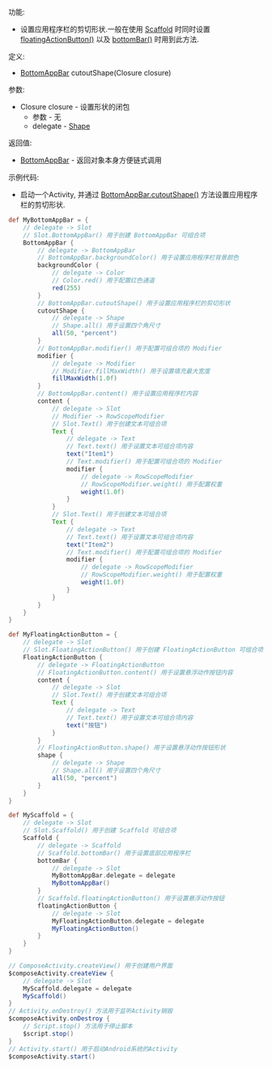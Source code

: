 功能:

+ 设置应用程序栏的剪切形状.一般在使用 [Scaffold](/API/UI/Compose/Widget/Scaffold/README.md)
  时同时设置  [floatingActionButton()](/API/UI/Compose/Widget/Scaffold/README.md?id=floatingActionButton)
  以及 [bottomBar()](/API/UI/Compose/Widget/Scaffold/README.md?id=bottomBar) 时用到此方法.

定义:

+ [BottomAppBar](/API/UI/Compose/Widget/BottomAppBar/README.md) cutoutShape(Closure closure)

参数:

+ Closure closure - 设置形状的闭包
    + 参数 - 无
    + delegate - [Shape](/API/UI/Compose/Theme/Shape/Shape/README.md)

返回值:

+ [BottomAppBar](/API/UI/Compose/Widget/BottomAppBar/README.md) - 返回对象本身方便链式调用

示例代码:

+ 启动一个Activity,
  并通过 [BottomAppBar.cutoutShape()](/API/UI/Compose/Widget/BottomAppBar/README.md?id=cutoutShape)
  方法设置应用程序栏的剪切形状.

```groovy
def MyBottomAppBar = {
    // delegate -> Slot
    // Slot.BottomAppBar() 用于创建 BottomAppBar 可组合项
    BottomAppBar {
        // delegate -> BottomAppBar
        // BottomAppBar.backgroundColor() 用于设置应用程序栏背景颜色
        backgroundColor {
            // delegate -> Color
            // Color.red() 用于配置红色通道
            red(255)
        }
        // BottomAppBar.cutoutShape() 用于设置应用程序栏的剪切形状
        cutoutShape {
            // delegate -> Shape
            // Shape.all() 用于设置四个角尺寸
            all(50, "percent")
        }
        // BottomAppBar.modifier() 用于配置可组合项的 Modifier
        modifier {
            // delegate -> Modifier
            // Modifier.fillMaxWidth() 用于设置填充最大宽度
            fillMaxWidth(1.0f)
        }
        // BottomAppBar.content() 用于设置应用程序栏内容
        content {
            // delegate -> Slot
            // Modifier -> RowScopeModifier
            // Slot.Text() 用于创建文本可组合项
            Text {
                // delegate -> Text
                // Text.text() 用于设置文本可组合项内容
                text("Item1")
                // Text.modifier() 用于配置可组合项的 Modifier
                modifier {
                    // delegate -> RowScopeModifier
                    // RowScopeModifier.weight() 用于配置权重
                    weight(1.0f)
                }
            }
            // Slot.Text() 用于创建文本可组合项
            Text {
                // delegate -> Text
                // Text.text() 用于设置文本可组合项内容
                text("Item2")
                // Text.modifier() 用于配置可组合项的 Modifier
                modifier {
                    // delegate -> RowScopeModifier
                    // RowScopeModifier.weight() 用于配置权重
                    weight(1.0f)
                }
            }
        }
    }
}

def MyFloatingActionButton = {
    // delegate -> Slot
    // Slot.FloatingActionButton() 用于创建 FloatingActionButton 可组合项
    FloatingActionButton {
        // delegate -> FloatingActionButton
        // FloatingActionButton.content() 用于设置悬浮动作按钮内容
        content {
            // delegate -> Slot
            // Slot.Text() 用于创建文本可组合项
            Text {
                // delegate -> Text
                // Text.text() 用于设置文本可组合项内容
                text("按钮")
            }
        }
        // FloatingActionButton.shape() 用于设置悬浮动作按钮形状
        shape {
            // delegate -> Shape
            // Shape.all() 用于设置四个角尺寸
            all(50, "percent")
        }
    }
}

def MyScaffold = {
    // delegate -> Slot
    // Slot.Scaffold() 用于创建 Scaffold 可组合项
    Scaffold {
        // delegate -> Scaffold
        // Scaffold.bottomBar() 用于设置底部应用程序栏
        bottomBar {
            // delegate -> Slot
            MyBottomAppBar.delegate = delegate
            MyBottomAppBar()
        }
        // Scaffold.floatingActionButton() 用于设置悬浮动作按钮
        floatingActionButton {
            // delegate -> Slot
            MyFloatingActionButton.delegate = delegate
            MyFloatingActionButton()
        }
    }
}

// ComposeActivity.createView() 用于创建用户界面
$composeActivity.createView {
    // delegate -> Slot
    MyScaffold.delegate = delegate
    MyScaffold()
}
// Activity.onDestroy() 方法用于监听Activity销毁
$composeActivity.onDestroy {
    // Script.stop() 方法用于停止脚本
    $script.stop()
}
// Activity.start() 用于启动Android系统的Activity
$composeActivity.start()
```